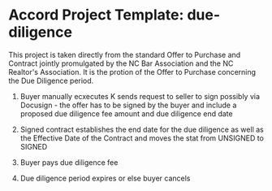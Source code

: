 
# Accord Project Template: due-diligence

This project is taken directly from the standard Offer to Purchase and Contract jointly promulgated by the NC Bar Association and the NC Realtor's Association. It is the protion of the Offer to Purchase concerning the Due Diligence period.


1. Buyer manually ecxecutes K sends request to seller to sign possibly via Docusign - the offer has to be signed by the buyer and include a proposed due diligence fee amount and due diligence end date

2. Signed contract establishes the end date for the due diligence as well as the Effective Date of the Contract and moves the stat from UNSIGNED to SIGNED

3. Buyer pays due diligence fee

4. Due diligence period expires  or else buyer cancels
